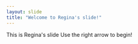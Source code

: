 ```yaml
---
layout: slide
title: "Welcome to Regina's slide!"
---
```

This is Regina's slide
Use the right arrow to begin!
